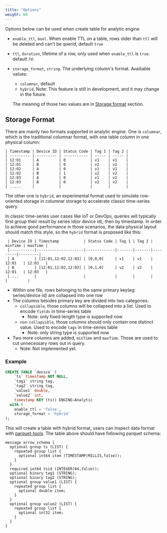 ```yaml
---
title: "Options"
weight: 60
---
```

Options below can be used when create table for analytic engine

- `enable_ttl`, `bool`. When enable TTL on a table, rows older than `ttl` will be deleted and can't be querid, default `true`
- `ttl`, `duration`, lifetime of a row, only used when `enable_ttl` is `true`. default `7d`.
- `storage_format`, `string`. The underlying column's format. Availiable values:

  - `columnar`, default
  - `hybrid`, Note: This feature is still in development, and it may change in the future.

  The meaning of those two values are in [Storage format](#storage-format) section.

## Storage Format

There are mainly two formats supported in analytic engine. One is `columnar`, which is the traditional columnar format, with one table column in one physical column:

```plaintext
| Timestamp | Device ID | Status Code | Tag 1 | Tag 2 |
| --------- |---------- | ----------- | ----- | ----- |
| 12:01     | A         | 0           | v1    | v1    |
| 12:01     | B         | 0           | v2    | v2    |
| 12:02     | A         | 0           | v1    | v1    |
| 12:02     | B         | 1           | v2    | v2    |
| 12:03     | A         | 0           | v1    | v1    |
| 12:03     | B         | 0           | v2    | v2    |
| .....     |           |             |       |       |
```

The other one is `hybrid`, an experimental format used to simulate row-oriented storage in columnar storage to accelerate classic time-series query.

In classic time-series user cases like IoT or DevOps, queries will typically first group their result by series id(or device id), then by timestamp. In order to achieve good performance in those scenarios, the data physical layout should match this style, so the `hybrid` format is proposed like this:

```plaintext
 | Device ID | Timestamp           | Status Code | Tag 1 | Tag 2 | minTime | maxTime |
 |-----------|---------------------|-------------|-------|-------|---------|---------|
 | A         | [12:01,12:02,12:03] | [0,0,0]     | v1    | v1    | 12:01   | 12:03   |
 | B         | [12:01,12:02,12:03] | [0,1,0]     | v2    | v2    | 12:01   | 12:03   |
 | ...       |                     |             |       |       |         |         |
```

- Within one file, rows belonging to the same primary key(eg: series/device id) are collapsed into one row
- The columns besides primary key are divided into two categories:
  - `collapsible`, those columns will be collapsed into a list. Used to encode `fields` in time-series table
    - Note: only fixed-length type is supported now
  - `non-collapsible`, those columns should only contain one distinct value. Used to encode `tags` in time-series table
    - Note: only string type is supported now
- Two more columns are added, `minTime` and `maxTime`. Those are used to cut unnecessary rows out in query.
  - Note: Not implemented yet.

### Example

```sql
CREATE TABLE `device` (
    `ts` timestamp NOT NULL,
    `tag1` string tag,
    `tag2` string tag,
    `value1` double,
    `value2` int,
    timestamp KEY (ts)) ENGINE=Analytic
  with (
    enable_ttl = 'false',
    storage_format = 'hybrid'
);
```

This will create a table with hybrid format, users can inspect data format with [parquet-tools](https://formulae.brew.sh/formula/parquet-tools). The table above should have following parquet schema:

```
message arrow_schema {
  optional group ts (LIST) {
    repeated group list {
      optional int64 item (TIMESTAMP(MILLIS,false));
    }
  }
  required int64 tsid (INTEGER(64,false));
  optional binary tag1 (STRING);
  optional binary tag2 (STRING);
  optional group value1 (LIST) {
    repeated group list {
      optional double item;
    }
  }
  optional group value2 (LIST) {
    repeated group list {
      optional int32 item;
    }
  }
}
```
